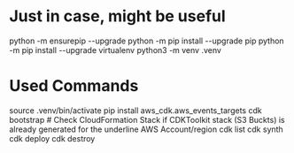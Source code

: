 
# Just in case, might be useful
python -m ensurepip --upgrade
python -m pip install --upgrade pip
python -m pip install --upgrade virtualenv
python3 -m venv .venv


# Used Commands
source .venv/bin/activate
pip install aws_cdk.aws_events_targets
cdk bootstrap  # Check CloudFormation Stack if CDKToolkit stack (S3 Buckts) is already generated for the underline AWS Account/region
cdk list
cdk synth
cdk deploy
cdk destroy